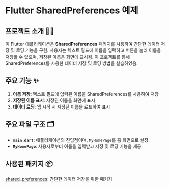 # Flutter SharedPreferences 예제

## 프로젝트 소개 👨‍💻

이 Flutter 애플리케이션은 **SharedPreferences** 패키지를 사용하여 간단한 데이터 저장 및 로딩 기능을 구현. 사용자는 텍스트 필드에 이름을 입력하고 버튼을 눌러 이름을 저장할 수 있으며, 저장된 이름은 화면에 표시됨. 이 프로젝트를 통해 SharedPreferences를 사용한 데이터 저장 및 로딩 방법을 실습하였음.
## 주요 기능 ✨

1. **이름 저장**: 텍스트 필드에 입력된 이름을 SharedPreferences를 사용하여 저장
2. **저장된 이름 표시**: 저장된 이름을 화면에 표시
3. **데이터 로딩**: 앱 시작 시 저장된 이름을 로드하여 표시

## 주요 파일 구조 🗂️

- **`main.dart`**: 애플리케이션의 진입점이며, `MyHomePage`를 홈 화면으로 설정.
- **`MyHomePage`**: 사용자로부터 이름을 입력받고 저장 및 로딩 기능을 제공

## 사용된 패키지 📦
[shared_preferences](https://pub.dev/packages/shared_preferences): 간단한 데이터 저장을 위한 패키지
